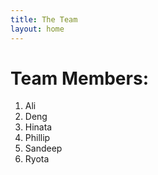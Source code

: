 ```yaml
---
title: The Team
layout: home
---
```


# Team Members:

1. Ali
2. Deng
3. Hinata
4. Phillip
5. Sandeep
6. Ryota
